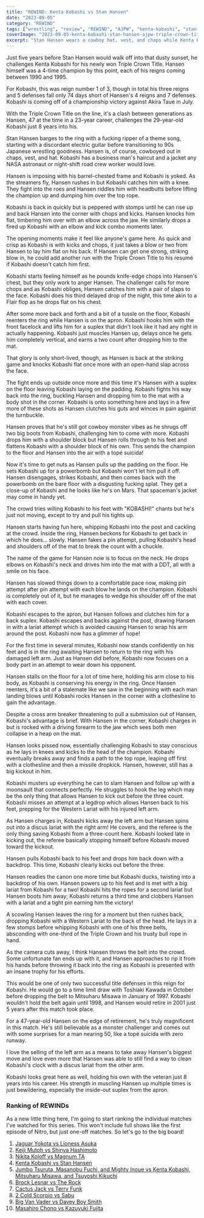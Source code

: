 ```yaml
---
title: "REWIND: Kenta Kobashi vs Stan Hansen"
date: "2023-09-05"
category: "REWIND"
tags: ["wrestling", "review", "REWIND", "AJPW", "kenta-kobashi", "stan-hansen"]
coverImage: "2023-09-05-kenta-kobashi-stan-hansen-ajpw-triple-crown-title.webp"
excerpt: "Stan Hansen wears a cowboy hat, vest, and chaps while Kenta Kobashi wears a spaceman's jacket and a smart haircut."
---
```


Just five years before Stan Hansen would walk off into that dusty sunset, he challenges Kenta Kobashi for his newly won Triple Crown Title. Hansen himself was a 4-time champion by this point, each of his reigns coming between 1990 and 1995.

For Kobashi, this was reign number 1 of 3, though in total his three reigns and 5 defenses fall only 74 days short of Hansen's 4 reigns and 7 defenses. Kobashi is coming off of a championship victory against Akira Taue in July.

With the Triple Crown Title on the line, it's a clash between generations as Hansen, 47 at the time in a 23-year career, challenges the 29-year-old Kobashi just 8 years into his.

Stan Hansen barges to the ring with a fucking ripper of a theme song, starting with a discordant electric guitar before transitioning to 90s Japanese wrestling goodness. Hansen is, of course, cowboyed out in chaps, vest, and hat. Kobashi has a business man's haircut and a jacket any NASA astronaut or night-shift road crew worker would love.

Hansen is imposing with his barrel-chested frame and Kobashi is yoked. As the streamers fly, Hansen rushes in but Kobashi catches him with a knee. They fight into the roes and Hansen riddles him with headbutts before lifting the champion up and dumping him over the top rope.

Kobashi is back in quickly but is peppered with stomps until he can rise up and back Hansen into the corner with chops and kicks. Hansen knocks him flat, timbering him over with an elbow across the jaw. He similarly drops a fired up Kobashi with an elbow and kick combo moments later.

The opening moments make it feel like anyone's game here. As quick and crisp as Kobashi is with kicks and chops, it just takes a blow or two from Hansen to lay him flat on his back. If Hansen can get one strong, striking blow in, he could add another run with the Triple Crown Title to his resumé if Kobashi doesn't catch him first.

Kobashi starts feeling himself as he pounds knife-edge chops into Hansen's chest, but they only work to anger Hansen. The challenger calls for more chops and as Kobashi obliges, Hansen catches him with a pair of slaps to the face. Kobashi does his third delayed drop of the night, this time akin to a Flair flop as he drops flat on his chest.

After some more back and forth and a bit of a tussle on the floor, Kobashi reenters the ring while Hansen is on the apron. Kobashi hooks him with the front facelock and lifts him for a suplex that didn't look like it had any right in actually happening. Kobashi just muscles Hansen up, delays once he gets him completely vertical, and earns a two count after dropping him to the mat.

That glory is only short-lived, though, as Hansen is back at the striking game and knocks Kobashi flat once more with an open-hand slap across the face.

The fight ends up outside once more and this time it's Hansen with a suplex on the floor leaving Kobashi laying on the padding. Kobashi fights his way back into the ring, buckling Hansen and dropping him to the mat with a body shot in the corner. Kobashi is onto something here and lays in a few more of these shots as Hansen clutches his guts and winces in pain against the turnbuckle.

Hansen proves that he's still got cowboy monster vibes as he shrugs off two big boots from Kobashi, challenging him to come with more. Kobashi drops him with a shoulder block but Hansen rolls through to his feet and flattens Kobashi with a shoulder block of his own. This sends the champion to the floor and Hansen into the air with a topé suicida!

Now it's time to get nuts as Hansen pulls up the padding on the floor. He sets Kobashi up for a powerbomb but Kobashi won't let him pull it off. Hansen disengages, strikes Kobashi, and then comes back with the powerbomb on the bare floor with a disgusting fucking splat. They get a close-up of Kobashi and he looks like he's on Mars. That spaceman's jacket may come in handy yet.

The crowd tries willing Kobashi to his feet with "KOBASHI!" chants but he's just not moving, except to try and pull his tights up.

Hansen starts having fun here, whipping Kobashi into the post and cackling at the crowd. Inside the ring, Hansen beckons for Kobashi to get back in which he does... slowly. Hansen fakes a pin attempt, pulling Kobashi's head and shoulders off of the mat to break the count with a chuckle.

The name of the game for Hansen now is to focus on the neck. He drops elbows on Kobashi's neck and drives him into the mat with a DDT, all with a smile on his face.

Hansen has slowed things down to a comfortable pace now, making pin attempt after pin attempt with each blow he lands on the champion. Kobashi is completely out of it, but he manages to wedge his shoulder off of the mat with each cover.

Kobashi escapes to the apron, but Hansen follows and clutches him for a back suplex. Kobashi escapes and backs against the post, drawing Hansen in with a lariat attempt which is avoided causing Hansen to wrap his arm around the post. Kobashi now has a glimmer of hope!

For the first time in several minutes, Kobashi now stands confidently on his feet and is in the ring awaiting Hansen to return to the ring with his damaged left arm. Just as Hansen did before, Kobashi now focuses on a body part in an attempt to wear down his opponent.

Hansen stalls on the floor for a lot of time here, holding his arm close to his body, as Kobashi is conserving his energy in the ring. Once Hansen reenters, it's a bit of a stalemate like we saw in the beginning with each man landing blows until Kobashi rocks Hansen in the corner with a clothesline to gain the advantage.

Despite a cross arm breaker threatening to pull a submission out of Hansen, Kobashi's advantage is brief. With Hansen in the corner, Kobashi charges in but is rocked with a driving forearm to the jaw which sees both men collapse in a heap on the mat.

Hansen looks pissed now, essentially challenging Kobashi to stay conscious as he lays in knees and kicks to the head of the champion. Kobashi eventually breaks away and finds a path to the top rope, leaping off first with a clothesline and then a missile dropkick. Hansen, however, still has a big kickout in him.

Kobashi musters up everything he can to slam Hansen and follow up with a moonsault that connects perfectly. He struggles to hook the leg which may be the only thing that allows Hansen to kick out before the three count. Kobashi misses an attempt at a legdrop which allows Hansen back to his feet, prepping for the Western Lariat with his injured left arm.

As Hansen charges in, Kobashi kicks away the left arm but Hansen spins out into a discus lariat with the right arm! He covers, and the referee is the only thing saving Kobashi from a three-count here. Kobashi looked late in kicking out, the referee basically stopping himself before Kobashi moved toward the kickout.

Hansen pulls Kobashi back to his feet and drops him back down with a backdrop. This time, Kobashi clearly kicks out before the three.

Hansen readies the canon one more time but Kobashi ducks, twisting into a backdrop of his own. Hansen powers up to his feet and is met with a big lariat from Kobashi for a two! Kobashi hits the ropes for a second lariat but Hansen boots him away; Kobashi returns a third time and clobbers Hansen with a lariat and a tight pin earning him the victory!

A scowling Hansen leaves the ring for a moment but then rushes back, dropping Kobashi with a Western Lariat to the back of the head. He lays in a few stomps before whipping Kobashi with one of his three belts, absconding with one-third of the Triple Crown and his trusty bull rope in hand.

As the camera cuts away, I think Hansen throws the belt into the crowd. Some unfortunate fan ends up with it, and Hansen approaches to rip it from his hands before throwing it back into the ring as Kobashi is presented with an insane trophy for his efforts.

This would be one of only two successful title defenses in this reign for Kobashi. He would go to a time limit draw with Toshiaki Kawada in October before dropping the belt to Mitsuharu Misawa in January of 1997. Kobashi wouldn't hold the belt again until 1998, and Hansen would retire in 2001 just 5 years after this match took place.

For a 47-year-old Hansen on the edge of retirement, he's truly magnificent in this match. He's still believable as a monster challenger and comes out with some surprises for a man nearing 50, like a topé suicida with zero runway.

I love the selling of the left arm as a means to take away Hansen's biggest move and love even more that Hansen was able to still find a way to clean Kobashi's clock with a discus lariat from the other arm.

Kobashi looks great here as well, holding his own with the veteran just 8 years into his career. His strength in muscling Hansen up multiple times is just bewildering, especially the inside-out suplex from the apron.

### Ranking of REWINDs

As a new little thing here, I'm going to start ranking the individual matches I've watched for this series. This won't include full shows like the first episode of Nitro, but just one-off matches. So let's go to the big board!

1. [Jaguar Yokota vs Lioness Asuka](2023-08-22-rewind-jaguar-yokota-lioness-asuka)
2. [Keiji Mutoh vs Shinya Hashimoto](2023-08-20-a-week-in-wrestling)
3. [Nikita Koloff vs Magnum TA](2023-08-20-a-week-in-wrestling)
4. [Kenta Kobashi vs Stan Hansen](2023-09-05-kenta-kobashi-stan-hansen-ajpw-triple-crown-title)
5. [Jumbo Tsuruta, Masanobu Fuchi, and Mighty Inoue vs Kenta Kobashi, Mitsuharu Misawa, and Tsuyoshi Kikuchi](2023-08-21-rewind-ajpw-summer-action-series-ii)
6. [Brock Lesnar vs The Rock](2023-08-25-rewind-summerslam-2002)
7. [Cactus Jack vs Terry Funk](2023-08-20-rewind-kawasaki-dream)
8. [2 Cold Scorpio vs Sabu](2023-08-20-a-week-in-wrestling)
9. [Big Van Vader vs Davey Boy Smith](2023-08-20-a-week-in-wrestling)
10. [Masahiro Chono vs Kazuyuki Fujita](2023-08-20-a-week-in-wrestling)
